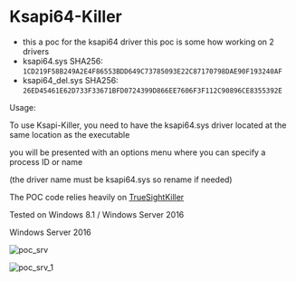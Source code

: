 # Ksapi64-Killer
- this a poc for the ksapi64 driver this poc is some how working on 2 drivers
- ksapi64.sys SHA256: `1CD219F58B249A2E4F86553BDD649C73785093E22C87170798DAE90F193240AF`
- ksapi64_del.sys SHA256: `26ED45461E62D733F33671BFD0724399D866EE7606F3F112C90896CE8355392E`

Usage:

To use Ksapi-Killer, you need to have the ksapi64.sys driver located at the same location as the executable

you will be presented with an options menu where you can specify a process ID or name

(the driver name must be ksapi64.sys so rename if needed)

The POC code relies heavily on [TrueSightKiller](https://github.com/MaorSabag/TrueSightKiller)

Tested on Windows 8.1 / Windows Server 2016

Windows Server 2016

![poc_srv](https://github.com/BlackSnufkin/BYOVD/assets/61916899/0d8df727-25db-4f69-a122-b79f59fb76c1)


![poc_srv_1](https://github.com/BlackSnufkin/BYOVD/assets/61916899/113fd59b-5ab1-46e5-8b82-241710b1efff)
